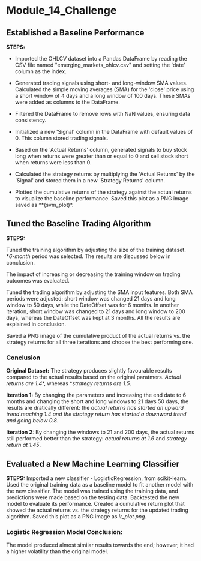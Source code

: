 # Module_14_Challenge

## Established a Baseline Performance

**STEPS:**
- Imported the OHLCV dataset into a Pandas DataFrame by reading the CSV file named "emerging_markets_ohlcv.csv" and setting the 'date' column as the index.

- Generated trading signals using short- and long-window SMA values. Calculated the simple moving averages (SMA) for the 'close' price using a short window of 4 days and a long window of 100 days. These SMAs were added as columns to the DataFrame.

- Filtered the DataFrame to remove rows with NaN values, ensuring data consistency.

- Initialized a new 'Signal' column in the DataFrame with default values of 0. This column stored trading signals.

- Based on the 'Actual Returns' column, generated signals to buy stock long when returns were greater than or equal to 0 and sell stock short when returns were less than 0.

- Calculated the strategy returns by multiplying the 'Actual Returns' by the 'Signal' and stored them in a new 'Strategy Returns' column.

- Plotted the cumulative returns of the strategy against the actual returns to visualize the baseline performance. Saved this plot as a PNG image saved as **(svm_plot)*.


## Tuned the Baseline Trading Algorithm

**STEPS:**

Tuned the training algorithm by adjusting the size of the training dataset. **6-month* period was selected. The results are discussed below in conclusion.

The impact of increasing or decreasing the training window on trading outcomes was evaluated.

Tuned the trading algorithm by adjusting the SMA input features. Both SMA periods were adjusted: short window was changed 21 days and long window to 50 days, while the DateOffset was for 6 months. In another iteration, short window was changed to 21 days and long window to 200 days, whereas the DateOffset was kept at 3 months. All the results are explained in conclusion.

Saved a PNG image of the cumulative product of the actual returns vs. the strategy returns for all three iterations and choose the best performing one.


### Conclusion

**Original Dataset:** The strategy produces slightly favourable results compared to the actual results based on the original paratmers. *Actual returns are 1.4**, whereas **strategy returns are 1.5*.

**Iteration 1:** By changing the parameters and increasing the end date to 6 months and changing the short and long windows to 21 days 50 days, the results are dratically different: the **actual returns has started an upward trend reaching 1.4* and the *strategy return has started a downward trend and going below 0.8**.

**Iteration 2:** By changing the windows to 21 and 200 days, the actual returns still performed better than the strategy: *actual returns at 1.6* and *strategy return at 1.45*.

## Evaluated a New Machine Learning Classifier

**STEPS:**
Imported a new classifier - LogisticRegression, from scikit-learn.
Used the original training data as a baseline model to fit another model with the new classifier. The model was trained using the training data, and predictions were made based on the testing data.
Backtested the new model to evaluate its performance. Created a cumulative return plot that showed the actual returns vs. the strategy returns for the updated trading algorithm. Saved this plot as a PNG image as *lr_plot.png*.

### Logistic Regression Model Conclusion:
The model produced almost similar results towards the end; however, it had a higher volatility than the original model.

